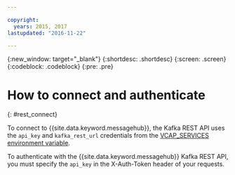 ```yaml
---

copyright:
  years: 2015, 2017
lastupdated: "2016-11-22"

---
```


{:new_window: target="_blank"}
{:shortdesc: .shortdesc}
{:screen: .screen}
{:codeblock: .codeblock}
{:pre: .pre}

# How to connect and authenticate
{: #rest_connect}

To connect to {{site.data.keyword.messagehub}}, the Kafka REST API uses the ```api_key``` and ```kafka_rest_url```
credentials from the [VCAP_SERVICES environment variable](/docs/services/MessageHub/messagehub071.html).

To authenticate with the {{site.data.keyword.messagehub}} Kafka REST API, you must specify the ```api_key``` in the X-Auth-Token header of your requests.
